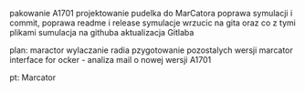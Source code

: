 pakowanie A1701
projektowanie pudelka do MarCatora
poprawa symulacji i commit,
poprawa readme i release
symulacje wrzucic na gita oraz co z tymi plikami
sumulacja na githuba
aktualizacja Gitlaba



plan:
maractor wylaczanie radia
pzygotowanie pozostalych wersji
marcator interface for ocker - analiza
mail o nowej wersji A1701

pt: Marcator

